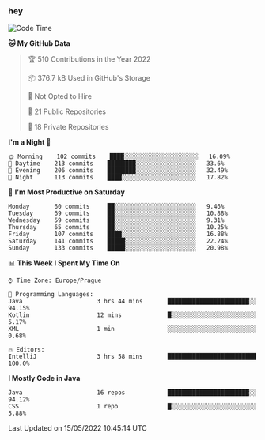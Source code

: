 ### hey

<!--START_SECTION:waka-->
![Code Time](http://img.shields.io/badge/Code%20Time-661%20hrs%2028%20mins-blue)

**🐱 My GitHub Data** 

> 🏆 510 Contributions in the Year 2022
 > 
> 📦 376.7 kB Used in GitHub's Storage 
 > 
> 🚫 Not Opted to Hire
 > 
> 📜 21 Public Repositories 
 > 
> 🔑 18 Private Repositories  
 > 
**I'm a Night 🦉** 

```text
🌞 Morning    102 commits    ████░░░░░░░░░░░░░░░░░░░░░   16.09% 
🌆 Daytime    213 commits    ████████░░░░░░░░░░░░░░░░░   33.6% 
🌃 Evening    206 commits    ████████░░░░░░░░░░░░░░░░░   32.49% 
🌙 Night      113 commits    ████░░░░░░░░░░░░░░░░░░░░░   17.82%

```
📅 **I'm Most Productive on Saturday** 

```text
Monday       60 commits     ██░░░░░░░░░░░░░░░░░░░░░░░   9.46% 
Tuesday      69 commits     ██░░░░░░░░░░░░░░░░░░░░░░░   10.88% 
Wednesday    59 commits     ██░░░░░░░░░░░░░░░░░░░░░░░   9.31% 
Thursday     65 commits     ██░░░░░░░░░░░░░░░░░░░░░░░   10.25% 
Friday       107 commits    ████░░░░░░░░░░░░░░░░░░░░░   16.88% 
Saturday     141 commits    █████░░░░░░░░░░░░░░░░░░░░   22.24% 
Sunday       133 commits    █████░░░░░░░░░░░░░░░░░░░░   20.98%

```


📊 **This Week I Spent My Time On** 

```text
⌚︎ Time Zone: Europe/Prague

💬 Programming Languages: 
Java                     3 hrs 44 mins       ███████████████████████░░   94.15% 
Kotlin                   12 mins             █░░░░░░░░░░░░░░░░░░░░░░░░   5.17% 
XML                      1 min               ░░░░░░░░░░░░░░░░░░░░░░░░░   0.68%

🔥 Editors: 
IntelliJ                 3 hrs 58 mins       █████████████████████████   100.0%

```

**I Mostly Code in Java** 

```text
Java                     16 repos            ███████████████████████░░   94.12% 
CSS                      1 repo              █░░░░░░░░░░░░░░░░░░░░░░░░   5.88%

```



 Last Updated on 15/05/2022 10:45:14 UTC
<!--END_SECTION:waka-->
